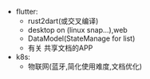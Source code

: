* flutter:
  + rust2dart(或交叉编译)
  + desktop on (linux snap...),web
  + DataModel(StateManage for list)
  + 有关 共享文档的APP
* k8s:
  + 物联网(蓝牙,简化使用难度,文档优化)